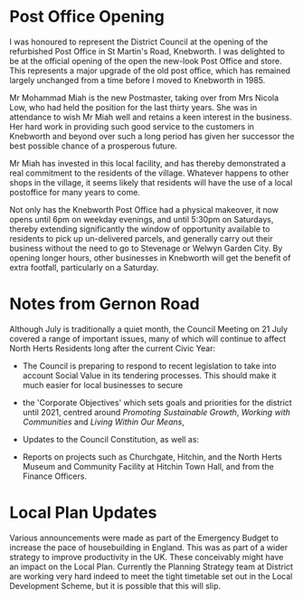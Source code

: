 # Post Office Opening

I was honoured to represent the District Council at the opening of 
the refurbished Post Office in St Martin's Road, Knebworth. I was delighted to be at the official opening of the open the new-look Post Office and store. This represents a major upgrade of the old post office, which has remained largely unchanged from a time before I moved to Knebworth in 1985.

Mr Mohammad Miah is the new Postmaster, taking over from Mrs Nicola Low, who had held the position for the last thirty years. She was in attendance to wish Mr Miah well and retains a keen interest in the business. Her hard work in providing such good service to the customers in Knebworth and beyond over such a long period has given her successor the best possible chance of a prosperous future. 

Mr Miah has invested in this local facility, and has thereby demonstrated a real commitment to the residents of the village. Whatever happens to other shops in the village, it seems likely that residents will have the use of a local postoffice for many years to come.

Not only has the Knebworth Post Office had a physical makeover, it now opens until 6pm on weekday evenings, and until 5:30pm on Saturdays, thereby extending significantly the window of opportunity available to residents to pick up un-delivered parcels, and generally carry out their business without the need to go to Stevenage or Welwyn Garden City. By opening longer hours, other businesses in Knebworth will get the benefit of extra footfall, particularly on a Saturday.

# Notes from Gernon Road

Although July is traditionally a quiet month, the Council Meeting on 21 July covered a range of important issues, many of which will continue to affect North Herts Residents long after the current Civic Year:

*	The Council is preparing to respond to recent legislation to take into account Social Value in its tendering processes. This should make it much easier for local businesses to secure 

*	the 'Corporate Objectives' which sets goals and priorities for the district until 2021, centred around *Promoting Sustainable Growth*, *Working with Communities* and *Living Within Our Means*,

*	Updates to the Council Constitution, as well as:

*	Reports on projects such as Churchgate, Hitchin, and the North Herts Museum and Community Facility at Hitchin Town Hall, and from the Finance Officers.

# Local Plan Updates

Various announcements were made as part of the Emergency Budget to increase the pace of housebuilding in England. This was as part of a wider strategy to improve productivity in the UK. These conceivably might have an impact on the Local Plan. Currently the Planning Strategy team at District are working very hard indeed to meet the tight timetable set out in the Local Development Scheme, but it is possible that this will slip. 




